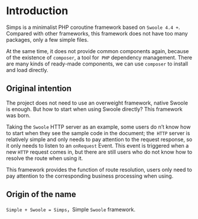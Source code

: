 # Introduction

Simps is a minimalist PHP coroutine framework based on `Swoole 4.4 +`. Compared with other frameworks, this framework does not have too many packages, only a few simple files.

At the same time, it does not provide common components again, because of the existence of `composer`, a tool for` PHP` dependency management. There are many kinds of ready-made components, we can use `composer` to install and load directly.

## Original intention

The project does not need to use an overweight framework, native Swoole is enough. But how to start when using Swoole directly? This framework was born.

Taking the `Swoole` HTTP server as an example, some users do n’t know how to start when they see the sample code in the document; the` HTTP` server is relatively simple and only needs to pay attention to the request response, so it only needs to listen to an `onRequest` Event. This event is triggered when a new `HTTP` request comes in, but there are still users who do not know how to resolve the route when using it.

This framework provides the function of route resolution, users only need to pay attention to the corresponding business processing when using.

## Origin of the name

`Simple + Swoole = Simps`，Simple `Swoole` framework.